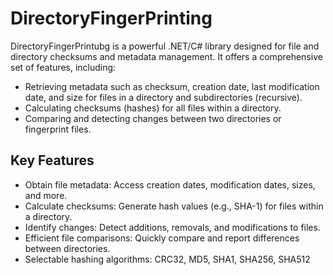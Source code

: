 ﻿# DirectoryFingerPrinting
DirectoryFingerPrintubg is a powerful .NET/C# library designed for file and directory checksums and metadata management. It offers a comprehensive set of features, including:

- Retrieving metadata such as checksum, creation date, last modification date, and size for files in a directory and subdirectories (recursive).
- Calculating checksums (hashes) for all files within a directory.
- Comparing and detecting changes between two directories or fingerprint files.
## Key Features
- Obtain file metadata: Access creation dates, modification dates, sizes, and more.
- Calculate checksums: Generate hash values (e.g., SHA-1) for files within a directory.
- Identify changes: Detect additions, removals, and modifications to files.
- Efficient file comparisons: Quickly compare and report differences between directories.
- Selectable hashing algorithms: CRC32, MD5, SHA1, SHA256, SHA512
